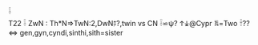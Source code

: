 𓌢  
T22 𓌢 ZwN : Th*N=>TwN:2,DwN🖗?,twin vs CN 𓌢⋍ψ? 𐠮𐠯@Cypr 𐠱=Two 𓌣?? ⇔ gen,gyn,cyndi,sinthi,sith=sister  